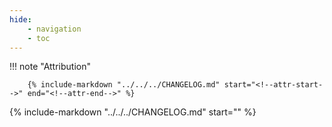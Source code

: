 ```yaml
---
hide:
    - navigation
    - toc
---
```


!!! note "Attribution"

        {% include-markdown "../../../CHANGELOG.md" start="<!--attr-start-->" end="<!--attr-end-->" %}

{% include-markdown "../../../CHANGELOG.md" start="<!--changelog-start-->" %}
